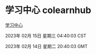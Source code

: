 # 学习中心 colearnhub
[学习中心](http://:56308/colearnhub/)

2023年 02月 15日 星期三 04:40:03 CST

2023年 02月 14日 星期二 20:40:03 GMT
